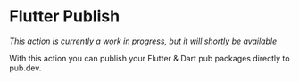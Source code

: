 # Flutter Publish

*This action is currently a work in progress, but it will shortly be available*

With this action you can publish your Flutter & Dart pub packages directly to pub.dev.

